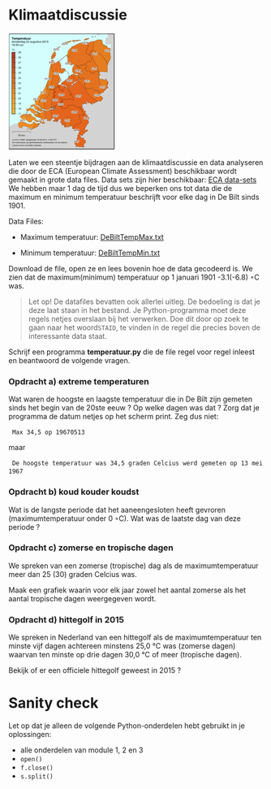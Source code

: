 # Klimaatdiscussie

![](KaartNederlandKlein.png)

Laten we een steentje bijdragen aan de klimaatdiscussie en data analyseren die 
door de ECA (European Climate Assessment) beschikbaar wordt gemaakt in grote 
data files. Data sets zijn hier beschikbaar: [ECA data-sets](http://eca.knmi.nl/dailydata/predefinedseries.php)
We hebben maar 1 dag de tijd dus we beperken ons tot data die de maximum en minimum 
temperatuur beschrijft voor elke dag in De Bilt sinds 1901.

Data Files: 

   - Maximum temperatuur: [DeBiltTempMax.txt](http://www.nikhef.nl/~ivov/Python/KlimaatData/DeBiltTempMax.txt) 

   - Minimum temperatuur: [DeBiltTempMin.txt](http://www.nikhef.nl/~ivov/Python/KlimaatData/DeBiltTempMin.txt) 

Download de file, open ze en lees bovenin hoe de data gecodeerd is. We zien dat
de maximum(minimum) temperatuur op 1 januari 1901 -3.1(-6.8) ◦C was.

> Let op! De datafiles bevatten ook allerlei uitleg. De bedoeling is dat je deze laat staan in het bestand. Je Python-programma moet deze regels netjes overslaan bij het verwerken. Doe dit door op zoek te gaan naar het woord`STAID`, te vinden in de regel die precies boven de interessante data staat.

Schrijf een programma **temperatuur.py** die de file regel voor regel inleest
en beantwoord de volgende vragen.

### Opdracht a) extreme temperaturen
Wat waren de hoogste en laagste temperatuur die in De Bilt zijn gemeten sinds het begin 
van de 20ste eeuw ? Op welke dagen was dat ? Zorg dat je programma de datum netjes op 
het scherm print. Zeg dus niet: 

     Max 34,5 op 19670513

maar      

     De hoogste temperatuur was 34,5 graden Celcius werd gemeten op 13 mei 1967


### Opdracht b) koud kouder koudst
Wat is de langste periode dat het aaneengesloten heeft gevroren (maximumtemperatuur 
onder 0 ◦C). Wat was de laatste dag van deze periode ?

### Opdracht c) zomerse en tropische dagen
We spreken van een zomerse (tropische) dag als de maximumtemperatuur meer dan 25 
(30) graden Celcius was.

Maak een grafiek waarin voor elk jaar zowel het aantal zomerse als het aantal 
tropische dagen weergegeven wordt.

### Opdracht d) hittegolf in 2015

We spreken in Nederland van een hittegolf als de maximumtemperatuur ten minste vijf 
dagen achtereen minstens 25,0 °C was (zomerse dagen) waarvan ten minste op drie 
dagen 30,0 °C of meer (tropische dagen). 

Bekijk of er een officiele hittegolf geweest in 2015 ?
   



# Sanity check

Let op dat je alleen de volgende Python-onderdelen hebt gebruikt in je oplossingen:

- alle onderdelen van module 1, 2 en 3
- `open()`
- `f.close()`
- `s.split()`

